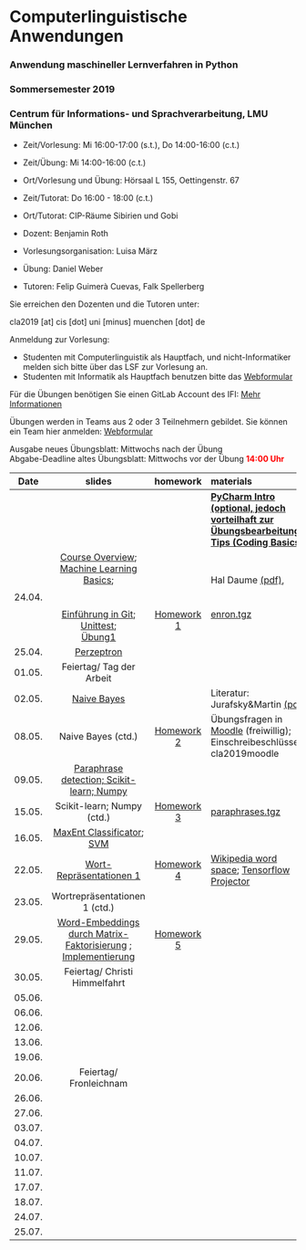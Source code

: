 # Computerlinguistische Anwendungen
### Anwendung maschineller Lernverfahren in Python
### Sommersemester 2019
### Centrum für Informations- und Sprachverarbeitung, LMU München

 - Zeit/Vorlesung: Mi 16:00-17:00 (s.t.), Do 14:00-16:00 (c.t.)
 - Zeit/Übung: Mi 14:00-16:00 (c.t.)
 - Ort/Vorlesung und Übung: Hörsaal L 155, Oettingenstr. 67
 - Zeit/Tutorat: Do 16:00 - 18:00 (c.t.)
 - Ort/Tutorat: CIP-Räume Sibirien und Gobi

 - Dozent: Benjamin Roth
 - Vorlesungsorganisation: Luisa März
 - Übung: Daniel Weber
 - Tutoren: Felip Guimerà Cuevas, Falk Spellerberg 

Sie erreichen den Dozenten und die Tutoren unter:

cla2019 [at] cis [dot] uni [minus] muenchen [dot] de

 Anmeldung zur Vorlesung:
 - Studenten mit Computerlinguistik als Hauptfach, und nicht-Informatiker melden sich bitte über das LSF zur Vorlesung an.
 - Studenten mit Informatik als Hauptfach benutzen bitte das [Webformular](https://docs.google.com/forms/d/1ze1Y-pY31tmaOVI9p8BM_5ao1K-Cg114_z-fHD9xL9w/viewform?edit_requested=true)
 
Für die Übungen benötigen Sie einen GitLab Account des IFI:  [Mehr Informationen](https://www.rz.ifi.lmu.de/infos/gitlab_de.html)

Übungen werden in Teams aus 2 oder 3 Teilnehmern gebildet. Sie können ein Team hier anmelden: [Webformular](https://docs.google.com/forms/d/1ZFPKv0cNbHVd8DEhM3i_IsbeHD-gQvAJA5lCpanBzp0/viewform?edit_requested=true)

Ausgabe neues Übungsblatt: Mittwochs nach der Übung  
Abgabe-Deadline altes Übungsblatt: Mittwochs vor der Übung <span style="color:red">**14:00 Uhr**</span> 


| Date | slides | homework | materials |
|-----------------------------|:--------------------------------:|:------:|:-------------------------------------------------------------------|
||||[**PyCharm Intro (optional, jedoch vorteilhaft zur Übungsbearbeitung)**](pycharm.pdf), <br/>[**Tips (Coding Basics)**](tipps.pdf)|
|24.04.|[Course Overview](01_overview.pdf); <br/>[Machine Learning Basics](01_machine_learning.pdf); <br/><br/><br/> [Einführung in Git](ue_01_git_intro.pdf); <br/>[Unittest](ue1_unittest.pdf); <br/>[Übung1](CLA_uebung.pdf)| <br/><br/><br/><br/>[Homework 1](hw01_perceptron.pdf) | Hal Daume [(pdf)](http://www.ciml.info/dl/v0_99/ciml-v0_99-ch04.pdf), <br/><br/><br/>[enron.tgz](http://www.cis.uni-muenchen.de/~beroth/cla/enron.tgz) |
|25.04.| [Perzeptron](01_perceptron_short.pdf)| | |
|01.05.| Feiertag/ Tag der Arbeit | | |
|02.05.| [Naive Bayes](02_naive_bayes.pdf) | | Literatur: Jurafsky&Martin [(pdf)](https://web.stanford.edu/%7Ejurafsky/slp3/6.pdf) |
|08.05.| Naive Bayes (ctd.) | [Homework 2](hw02_naive_bayes.pdf) | Übungsfragen in [Moodle](https://moodle.lmu.de/course/view.php?id=5144) (freiwillig); Einschreibeschlüssel: cla2019moodle |
|09.05.| [Paraphrase detection; Scikit-learn; Numpy](paraphrases_scikit_numpy.pdf)  | | |
|15.05.| Scikit-learn; Numpy (ctd.)|  [Homework 3](hw03_paraphrases.pdf) | [paraphrases.tgz](http://www.cis.uni-muenchen.de/~beroth/cla/paraphrases.tgz)  |
|16.05.| [MaxEnt Classificator](scikit_classification.pdf); <br/> [SVM](thang_vu_svm.pdf) | | |
|22.05.|  [Wort-Repräsentationen 1](wordspace.pdf)| [Homework 4](hw04_sklearn_paraphrases.pdf) | [Wikipedia word space](http://www.cis.uni-muenchen.de/schuetze/intro/tmp/); [Tensorflow Projector](http://projector.tensorflow.org/)|
|23.05.| Wortrepräsentationen 1 (ctd.)| | |
|29.05.| [Word-Embeddings durch Matrix-Faktorisierung](embedmatrix.pdf) ; [Implementierung](cla2018.github.io/word_similarity.pdf) | [Homework 5](cooccurrences.pdf)| |
|30.05.| Feiertag/ Christi Himmelfahrt| | |
|05.06.| | | |
|06.06.| | | |
|12.06.| | | |
|13.06.| | | |
|19.06.| | | |
|20.06.| Feiertag/ Fronleichnam |  | |
|26.06.| | | |
|27.06.| | | |
|03.07.| | | |
|04.07.| | | |
|10.07.| | | |
|11.07.| | | |
|17.07.| | | |
|18.07.| | | |
|24.07.| | | |
|25.07.| | | |
